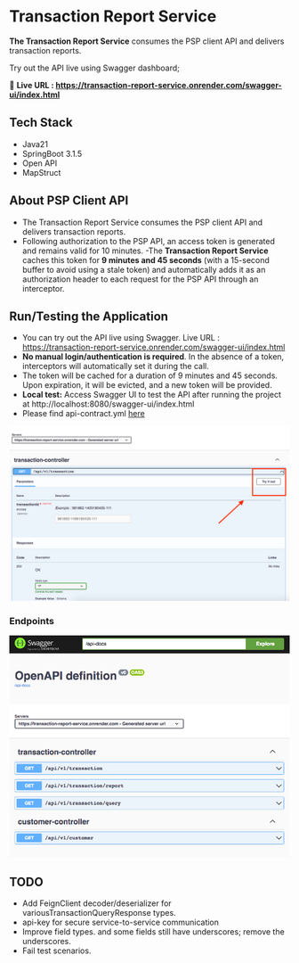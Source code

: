 # Transaction Report Service

**The Transaction Report Service** consumes the PSP client API and delivers transaction reports.

Try out the API live using Swagger dashboard;  

🚀 **Live URL : https://transaction-report-service.onrender.com/swagger-ui/index.html**


## Tech Stack

- Java21 
- SpringBoot 3.1.5
- Open API
- MapStruct

## About PSP Client API
- The Transaction Report Service consumes the PSP client API and delivers transaction reports.
- Following authorization to the PSP API, an access token is generated and remains valid for 10 minutes.
-The **Transaction Report Service** caches this token for **9 minutes and 45 seconds** (with a 15-second buffer to avoid using a stale token) and automatically adds it as an authorization header to each request for the PSP API through an interceptor.

## Run/Testing the Application
- You can try out the API live using Swagger. Live URL : https://transaction-report-service.onrender.com/swagger-ui/index.html
- **No manual login/authentication is required**. In the absence of a token, interceptors will automatically set it during
  the call.
- The token will be cached for a duration of 9 minutes and 45 seconds. Upon expiration, it will be evicted, and a new
  token will be provided.
- **Local test:** Access Swagger UI to test the API after running the project at http://localhost:8080/swagger-ui/index.html
- Please find api-contract.yml [here](src/main/resources/api-contract.yml)



![img.png](doc/swagger-try.png)

### Endpoints

![img.png](doc/swagger.png)

 
## TODO

- Add FeignClient decoder/deserializer for variousTransactionQueryResponse types.
- api-key for secure service-to-service communication
- Improve field types. and some fields still have underscores; remove the underscores.
- Fail test scenarios.


